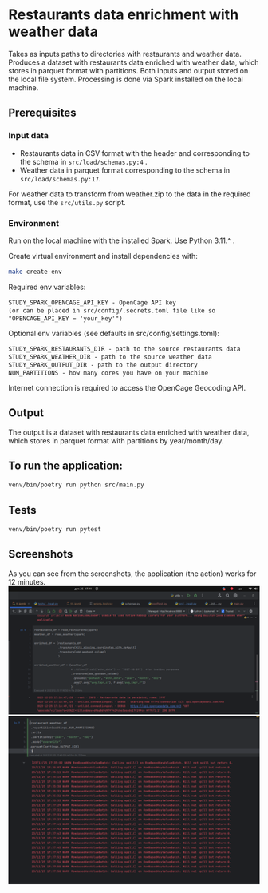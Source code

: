 # Restaurants data enrichment with weather data

Takes as inputs paths to directories with restaurants and weather data. 
Produces a dataset with restaurants data enriched with weather data, which stores in parquet format with partitions. 
Both inputs and output stored on the local file system.
Processing is done via Spark installed on the local machine.

## Prerequisites
### Input data
- Restaurants data in CSV format with the header and corresponding to the schema in `src/load/schemas.py:4` .
- Weather data in parquet format corresponding to the schema in `src/load/schemas.py:17`.

For weather data to transform from weather.zip to the data in the required format, use the `src/utils.py` script.

 ### Environment 
Run on the local machine with the installed Spark. Use Python 3.11.^ . 

Create virtual environment and install dependencies with:
```bash
make create-env
```

Required env variables:
    
    STUDY_SPARK_OPENCAGE_API_KEY - OpenCage API key
    (or can be placed in src/config/.secrets.toml file like so "OPENCAGE_API_KEY = 'your_key'")

Optional env variables (see defaults in src/config/settings.toml):
    
    STUDY_SPARK_RESTAURANTS_DIR - path to the source restaurants data
    STUDY_SPARK_WEATHER_DIR - path to the source weather data
    STUDY_SPARK_OUTPUT_DIR - path to the output directory
    NUM_PARTITIONS - how many cores you have on your machine

Internet connection is required to access the OpenCage Geocoding API.

## Output
The output is a dataset with restaurants data enriched with weather data, 
which stores in parquet format with partitions by year/month/day.

## To run the application:
```bash
venv/bin/poetry run python src/main.py
```

## Tests
```bash
venv/bin/poetry run pytest
```


## Screenshots
As you can see from the screenshots, the application (the action) works for 12 minutes.
![img_25.png](img_25.png)
![img_26.png](img_26.png)
